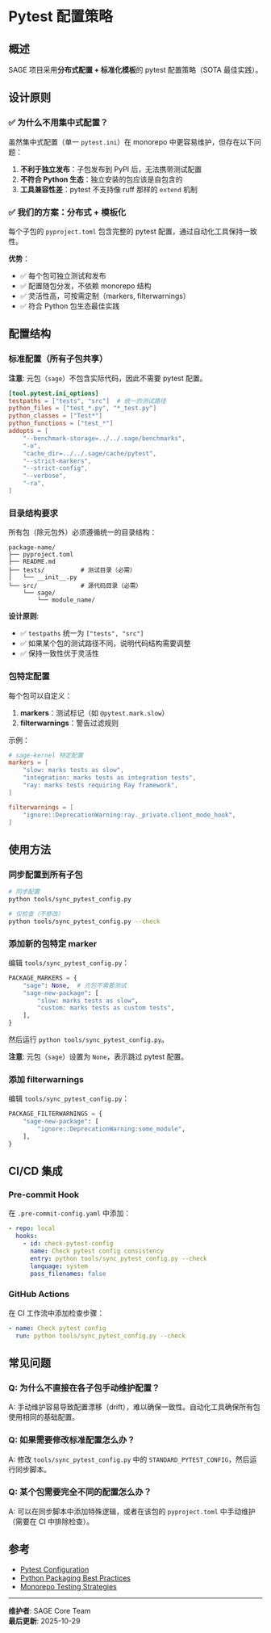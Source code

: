 # Pytest 配置策略

## 概述

SAGE 项目采用**分布式配置 + 标准化模板**的 pytest 配置策略（SOTA 最佳实践）。

## 设计原则

### ✅ 为什么不用集中式配置？

虽然集中式配置（单一 `pytest.ini`）在 monorepo 中更容易维护，但存在以下问题：

1. **不利于独立发布**：子包发布到 PyPI 后，无法携带测试配置
2. **不符合 Python 生态**：独立安装的包应该是自包含的
3. **工具兼容性差**：pytest 不支持像 ruff 那样的 `extend` 机制

### ✅ 我们的方案：分布式 + 模板化

每个子包的 `pyproject.toml` 包含完整的 pytest 配置，通过自动化工具保持一致性。

**优势**：
- ✅ 每个包可独立测试和发布
- ✅ 配置随包分发，不依赖 monorepo 结构
- ✅ 灵活性高，可按需定制（markers, filterwarnings）
- ✅ 符合 Python 包生态最佳实践

## 配置结构

### 标准配置（所有子包共享）

**注意**: 元包（`sage`）不包含实际代码，因此不需要 pytest 配置。

```toml
[tool.pytest.ini_options]
testpaths = ["tests", "src"]  # 统一的测试路径
python_files = ["test_*.py", "*_test.py"]
python_classes = ["Test*"]
python_functions = ["test_*"]
addopts = [
    "--benchmark-storage=../../.sage/benchmarks",
    "-o",
    "cache_dir=../../.sage/cache/pytest",
    "--strict-markers",
    "--strict-config",
    "--verbose",
    "-ra",
]
```

### 目录结构要求

所有包（除元包外）必须遵循统一的目录结构：

```
package-name/
├── pyproject.toml
├── README.md
├── tests/          # 测试目录（必需）
│   └── __init__.py
└── src/            # 源代码目录（必需）
    └── sage/
        └── module_name/
```

**设计原则**:
- ✅ `testpaths` 统一为 `["tests", "src"]`
- ✅ 如果某个包的测试路径不同，说明代码结构需要调整
- ✅ 保持一致性优于灵活性

### 包特定配置

每个包可以自定义：

1. **markers**：测试标记（如 `@pytest.mark.slow`）
2. **filterwarnings**：警告过滤规则

示例：

```toml
# sage-kernel 特定配置
markers = [
    "slow: marks tests as slow",
    "integration: marks tests as integration tests",
    "ray: marks tests requiring Ray framework",
]

filterwarnings = [
    "ignore::DeprecationWarning:ray._private.client_mode_hook",
]
```

## 使用方法

### 同步配置到所有子包

```bash
# 同步配置
python tools/sync_pytest_config.py

# 仅检查（不修改）
python tools/sync_pytest_config.py --check
```

### 添加新的包特定 marker

编辑 `tools/sync_pytest_config.py`：

```python
PACKAGE_MARKERS = {
    "sage": None,  # 元包不需要测试
    "sage-new-package": [
        "slow: marks tests as slow",
        "custom: marks tests as custom tests",
    ],
}
```

然后运行 `python tools/sync_pytest_config.py`。

**注意**: 元包（`sage`）设置为 `None`，表示跳过 pytest 配置。

### 添加 filterwarnings

编辑 `tools/sync_pytest_config.py`：

```python
PACKAGE_FILTERWARNINGS = {
    "sage-new-package": [
        "ignore::DeprecationWarning:some_module",
    ],
}
```

## CI/CD 集成

### Pre-commit Hook

在 `.pre-commit-config.yaml` 中添加：

```yaml
- repo: local
  hooks:
    - id: check-pytest-config
      name: Check pytest config consistency
      entry: python tools/sync_pytest_config.py --check
      language: system
      pass_filenames: false
```

### GitHub Actions

在 CI 工作流中添加检查步骤：

```yaml
- name: Check pytest config
  run: python tools/sync_pytest_config.py --check
```

## 常见问题

### Q: 为什么不直接在各子包手动维护配置？

A: 手动维护容易导致配置漂移（drift），难以确保一致性。自动化工具确保所有包使用相同的基础配置。

### Q: 如果需要修改标准配置怎么办？

A: 修改 `tools/sync_pytest_config.py` 中的 `STANDARD_PYTEST_CONFIG`，然后运行同步脚本。

### Q: 某个包需要完全不同的配置怎么办？

A: 可以在同步脚本中添加特殊逻辑，或者在该包的 `pyproject.toml` 中手动维护（需要在 CI 中排除检查）。

## 参考

- [Pytest Configuration](https://docs.pytest.org/en/stable/reference/customize.html)
- [Python Packaging Best Practices](https://packaging.python.org/en/latest/guides/)
- [Monorepo Testing Strategies](https://monorepo.tools/#testing)

---

**维护者**: SAGE Core Team  
**最后更新**: 2025-10-29
